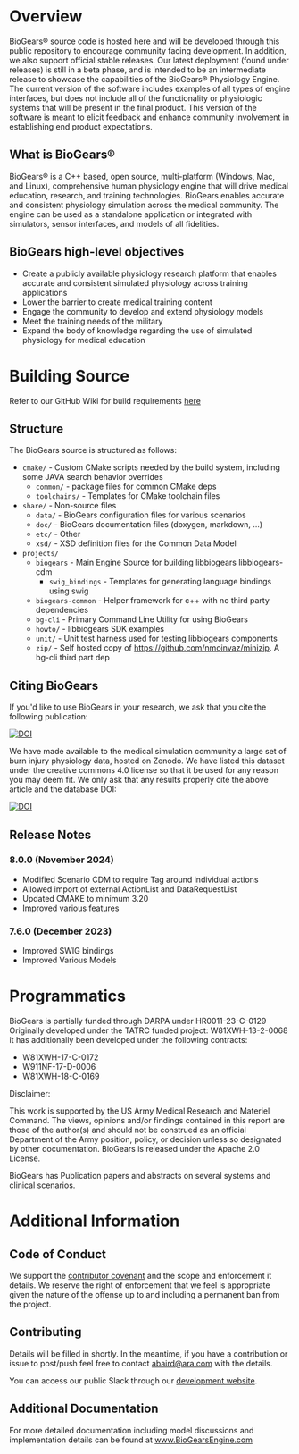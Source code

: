 Overview
==========

BioGears® source code is hosted here and will be developed through this public repository to encourage community facing development. In addition, we also support official stable releases. Our latest deployment (found under releases) is still in a beta phase, and is intended to be an intermediate release to showcase the capabilities of the BioGears® Physiology Engine. The current version of the software includes examples of all types of engine interfaces, but does not include all of the functionality or physiologic systems that will be present in the final product. This version of the software is meant to elicit feedback and enhance community involvement in establishing end product expectations.


What is BioGears®
------------------
BioGears® is a C++ based, open source, multi-platform (Windows, Mac, and Linux), comprehensive human physiology engine that will drive medical education, research, and training technologies. BioGears enables accurate and consistent physiology simulation across the medical community. The engine can be used as a standalone application or integrated with simulators, sensor interfaces, and models of all fidelities.

BioGears high-level objectives
--------------------------------
* Create a publicly available physiology research platform that enables accurate and consistent simulated physiology across training applications
* Lower the barrier to create medical training content
* Engage the community to develop and extend physiology models
* Meet the training needs of the military
* Expand the body of knowledge regarding the use of simulated physiology for medical education

Building Source
======
Refer to our GitHub Wiki for build requirements [here](https://github.com/BioGearsEngine/core/wiki)


Structure 
------------
The BioGears source is structured as follows:
- `cmake/` - Custom CMake scripts needed by the build system, including some JAVA search behavior overrides
  - `common/` - package files for common CMake deps
  - `toolchains/` - Templates for CMake toolchain files
- `share/` - Non-source files
  - `data/` - BioGears configuration files for various scenarios 
  - `doc/` - BioGears documentation files (doxygen, markdown, ...)
  - `etc/` - Other
  - `xsd/` - XSD definition files for the Common Data Model
- `projects/`
  - `biogears` - Main Engine Source for building libbiogears libbiogears-cdm
    - `swig_bindings` - Templates for generating language bindings using swig 
  - `biogears-common` - Helper framework for c++ with no third party dependencies
  - `bg-cli` - Primary Command Line Utility for using BioGears 
  - `howto/` - libbiogears SDK examples
  - `unit/`  - Unit test harness used for testing libbiogears components
  - `zip/`   - Self hosted copy of https://github.com/nmoinvaz/minizip. A bg-cli third part dep
  


Citing BioGears 
------------
If you'd like to use BioGears in your research, we ask that you cite the following publication:

[![DOI](https://joss.theoj.org/papers/10.21105/joss.02645/status.svg)](https://doi.org/10.21105/joss.02645)

We have made available to the medical simulation community a large set of burn injury physiology data, hosted on Zenodo. We have listed this dataset under the creative commons 4.0 license so that it be used for any reason you may deem fit. We only ask that any results properly cite the above article and the database DOI: 

[![DOI](https://zenodo.org/badge/DOI/10.5281/zenodo.4606078.svg)](https://doi.org/10.5281/zenodo.4606078)

## Release Notes 

### 8.0.0 (November 2024)
- Modified Scenario CDM to require <ACTIONS> Tag around individual actions
- Allowed import of external ActionList and DataRequestList
- Updated CMAKE to minimum 3.20
- Improved various features

### 7.6.0 (December 2023)
- Improved SWIG bindings
- Improved Various Models


Programmatics
===============
BioGears is partially funded through DARPA under   HR0011-23-C-0129
Originally developed under the TATRC funded project: W81XWH-13-2-0068
it has additionally been developed under the following contracts:
 - W81XWH-17-C-0172
 - W911NF-17-D-0006
 - W81XWH-18-C-0169

Disclaimer:

This work is supported by the US Army Medical Research and Materiel Command. The views, opinions and/or findings contained in this report are those of the author(s) and should not be construed as an official Department of the Army position, policy, or decision unless so designated by other documentation.
BioGears is released under the Apache 2.0 License.

BioGears has Publication papers and abstracts on several systems and clinical scenarios.

Additional Information
======================

Code of Conduct
------------------
We support the [contributor covenant](https://github.com/BioGearsEngine/Engine/blob/master/CODE_OF_CONDUCT.md) and the scope and enforcement it details. We reserve the right of enforcement that we feel is appropriate given the nature of the offense up to and including a permanent ban from the project.


Contributing 
-------------
Details will be filled in shortly. In the meantime, if you have a contribution or issue to post/push feel free to contact abaird@ara.com with the details. 

You can access our public Slack through our [development website](https://www.biogears.dev/).

Additional Documentation
--------------------------
For more detailed documentation including model discussions and implementation details can be found at www.BioGearsEngine.com



